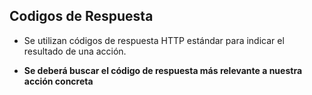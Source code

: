## Codigos de Respuesta

* Se utilizan códigos de respuesta HTTP estándar para indicar el resultado de una acción.

* **Se deberá buscar el código de respuesta más relevante a nuestra acción concreta**


